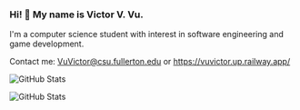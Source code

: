 ### Hi! 👋 My name is Victor V. Vu.

I'm a computer science student with interest in software engineering and game development.

Contact me: VuVictor@csu.fullerton.edu or https://vuvictor.up.railway.app/

![GitHub Stats](https://github-readme-stats.vercel.app/api?username=vuvictor1&theme=radical)

![GitHub Stats](https://github-readme-stats.vercel.app/api/top-langs/?username=vuvictor1SUYASHPATIL400&show_icons=true&theme=radical)
